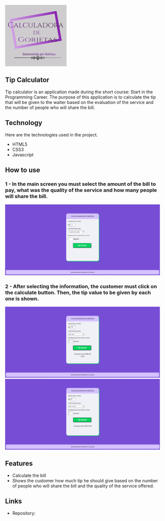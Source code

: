 ![Logo of the project](https://github.com/Math3usGS/Calculadora_gorjetas/blob/main/assets/logo.png)

## Tip Calculator
Tip calculator is an application made during the short course: Start in the Programming Career. The purpose of this application is to calculate the tip that will be given to the waiter based on the evaluation of the service and the number of people who will share the bill.

## Technology
Here are the technologies used in the project.
* HTML5
* CSS3
* Javascript

## How to use
### 1 - In the main screen you must select the amount of the bill to pay, what was the quality of the service and how many people will share the bill.
![Main screen](https://github.com/Math3usGS/Calculadora_gorjetas/blob/main/assets/main_screen.PNG)

### 2 - After selecting the information, the customer must click on the calculate button. Then, the tip value to be given by each one is shown.
![Tip for many people](https://github.com/Math3usGS/Calculadora_gorjetas/blob/main/assets/working_screen.PNG)
![Tip for one person](https://github.com/Math3usGS/Calculadora_gorjetas/blob/main/assets/working_screen_2.PNG)

## Features
  - Calculate the bill
  - Shows the customer how much tip he should give based on the number of people who will share the bill and the quality of the service offered.

## Links
  - Repository: 



